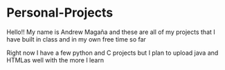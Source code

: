 # Personal-Projects

Hello!! My name is Andrew Magaña and these are all of my projects that I have built in class and in my own free time so far

Right now I have a few python and C projects but I plan to upload java and HTMLas well with the more I learn
